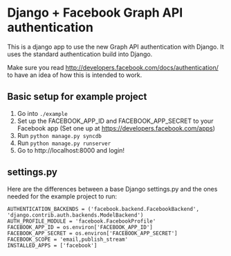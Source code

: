 # Django + Facebook Graph API authentication
This is a django app to use the new Graph API authentication with Django. It uses the standard authentication build into Django.

Make sure you read http://developers.facebook.com/docs/authentication/ to have an idea of how this is intended to work.

## Basic setup for example project
1. Go into `./example`
2. Set up the FACEBOOK_APP_ID and FACEBOOK_APP_SECRET to your Facebook app (Set one up at https://developers.facebook.com/apps)
3. Run `python manage.py syncdb`
4. Run `python manage.py runserver`
5. Go to http://localhost:8000 and login!

## settings.py
Here are the differences between a base Django settings.py and the ones needed for the example project to run:

    AUTHENTICATION_BACKENDS = ('facebook.backend.FacebookBackend', 'django.contrib.auth.backends.ModelBackend')
    AUTH_PROFILE_MODULE = 'facebook.FacebookProfile'
    FACEBOOK_APP_ID = os.environ['FACEBOOK_APP_ID']
    FACEBOOK_APP_SECRET = os.environ['FACEBOOK_APP_SECRET']
    FACEBOOK_SCOPE = 'email,publish_stream'
    INSTALLED_APPS = ['facebook']
